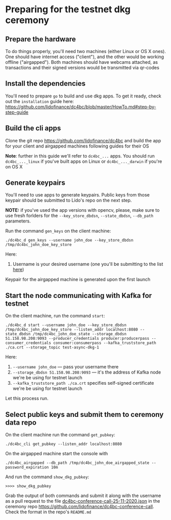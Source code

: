 # Preparing for the testnet dkg ceremony

## Prepare the hardware

To do things properly, you'll need two machines (either Linux or OS X ones). One should have internet access ("client"), and the other would be working offline ("airgapped"). Both machines should have webcams attached, as transactions and their signed versions would be transmitted via qr-codes

## Install the dependencies

You'll need to prepare `go` to build and use dkg apps. To get it ready, check out the `installation` guide here: https://github.com/lidofinance/dc4bc/blob/master/HowTo.md#step-by-step-guide

## Build the cli apps

Clone the git repo https://github.com/lidofinance/dc4bc and build the app for your client and airgapped machines following guides for their OS

**Note**: further in this guide we'll refer to `dc4bc_...` apps. You should run `dc4bc_..._linux` if you've built apps on Linux or `dc4bc_..._darwin` if you're on OS X

## Generate keypairs

You'll need to use apps to generate keypairs. Public keys from those keypair should be submitted to Lido's repo on the next step.

**NOTE:** if you've used the app versions with opencv, please, make sure to use fresh forlders for the `--key_store_dbdsn`, `--state_dbdsn`, `--db_path` parameters.

Run the command `gen_keys` on the client machine:
```
./dc4bc_d gen_keys --username john_doe --key_store_dbdsn /tmp/dc4bc_john_doe_key_store
```
Here:
1) Username is your desired username (one you'll be submitting to the list [here](https://github.com/lidofinance/dc4bc-conference-call/blob/master/dc4bc-conference-call/dc4bc-async-ceremony-27-11-2020.json))

Keypair for the airgapped machine is generated upon the first launch

## Start the node communicating with Kafka for testnet

On the client machine, run the command `start`:
```
./dc4bc_d start --username john_doe --key_store_dbdsn /tmp/dc4bc_john_doe_key_store --listen_addr localhost:8080 --state_dbdsn /tmp/dc4bc_john_doe_state --storage_dbdsn 51.158.98.208:9093 --producer_credentials producer:producerpass --consumer_credentials consumer:consumerpass --kafka_truststore_path ./ca.crt --storage_topic test-async-dkg-1
```

Here:
1) `--username john_doe` — pass your username there
2) `--storage_dbdsn 51.158.98.208:9093` — it's the address of Kafka node we're be using for testnet launch
3) `--kafka_truststore_path ./ca.crt` specifies self-signed certificate we're be using for testnet launch

Let this process run.

## Select public keys and submit them to ceremony data repo

On the client machine run the command `get_pubkey`:
```
./dc4bc_cli get_pubkey --listen_addr localhost:8080
```

On the airgapped machine start the console with
```
./dc4bc_airgapped --db_path /tmp/dc4bc_john_doe_airgapped_state --password_expiration 10m
```
And run the command `show_dkg_pubkey`:
```
>>>> show_dkg_pubkey
```

Grab the output of both commands and submit it along with the username as a pull request to the file [dc4bc-conference-call-25-11-2020.json](https://github.com/lidofinance/dc4bc-conference-call/blob/master/dc4bc-conference-call/dc4bc-conference-call-25-11-2020.json) in the ceremony repo https://github.com/lidofinance/dc4bc-conference-call. Check the format in the repo's `README.md`
